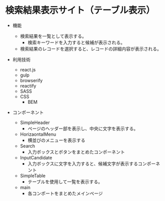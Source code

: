 # 検索結果表示サイト（テーブル表示）

* 機能
	* 検索結果を一覧として表示する。
		* 検索キーワードを入力すると候補が表示される。
	* 検索結果のレコードを選択すると、レコードの詳細内容が表示される。

* 利用技術
	* react.js
	* gulp
	* browserify
	* reactify
	* SASS
	* CSS
		* BEM

* コンポーネント
	* SimpleHeader
		* ページのヘッダー部を表示し、中央に文字を表示する。
	* HorizaontalMenu
		* 横並びのメニューを表示する
	* Search
		* 入力ボックスとボタンをまとめたコンポーネント
	* InputCandidate
		* 入力ボックスに文字を入力すると、候補文字が表示するコンポーネント
	* SimpleTable
		* テーブルを使用して一覧を表示する。
	* main
		* 各コンポートをまとめたメインページ
